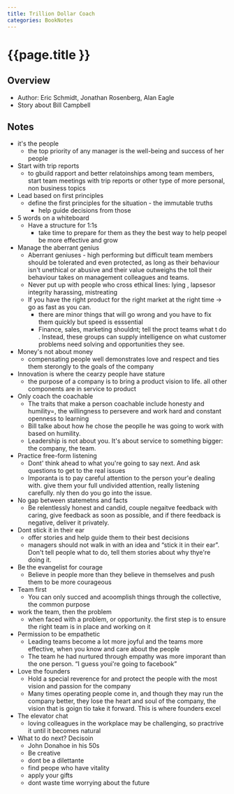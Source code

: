 ```yaml
---
title: Trillion Dollar Coach
categories: BookNotes
---
```


# {{page.title }}

## Overview

* Author: Eric Schmidt, Jonathan Rosenberg, Alan Eagle
* Story about Bill Campbell

## Notes

* it's the people
    * the top priority of any manager is the well-being and success of her people
* Start with trip reports
    * to gbuild rapport and better relatoinships among team members, start team meetings with trip reports or other type of more personal, non business topics
* Lead based on first principles
    * define the first principles for the situation - the immutable truths
        * help guide decisions from those
* 5 words on a whiteboard
    * Have a structure for 1:1s
        * take time to prepare for them as they the best way to help peopel be more effective and grow
* Manage the aberrant genius
    * Aberrant geniuses - high  performing but difficult team members should be tolerated and even protected, as long as their behaviour isn't unethical or abusive and their value outweighs the toll their behaviour takes on management colleagues and teams.
    * Never put up with people who cross ethical lines: lying , lapsesor integrity harassing, mistreating
    * If you have the right product for the right market at the right time → go as fast as you can.
        * there are minor things that will go wrong and you have to fix them quickly but speed is esssential
        * Finance, sales, marketing shouldnt; tell the proct teams what t do . Instead, these groups can supply intelligence on what customer problems need solving and opportunities they see.
* Money's not about money
    * compensating people well demonstrates love and respect and ties them sterongly to the goals of the company
* Innovation is where the cearzy people have stature
    * the purpose of a company is to bring a product vision to life. all other components are in service to product
* Only coach the coachable
    * The traits that make a person coachable include honesty  and humility=, the willingness to persevere and work hard and constant openness to learning
    * Bill talke about how he chose the peoplle he was going to work with based on humility.
    * Leadership is not about you. It's about service to something bigger: the company, the team.
* Practice free-form listening
    * Dont' think ahead to what you're going to say next. And ask questions to get to the real issues
    * Imporanta is to pay careful attention to the person your'e dealing with. give them your full undivided attention, really listening carefully. nly then do you go into the issue.
* No gap between statemetns and facts
    * Be relentlessly honest and candid, couple negaitve feedback with caring, give feedback as soon as possible, and if there feedback is negative, deliver it privately.
* Dont stick it in their ear
    * offer stories and help guide them to their best decisions
    * managers should not walk in with an idea and “stick it in their ear”. Don't tell people what to do, tell them stories about why thye're doing it.
* Be the evangelist for courage
    * Believe in people more than they believe in themselves and push them to be more courageous
* Team first
    * You can only succed and acoomplish things through the collective, the common purpose
* work the team, then the problem
    * when faced with a problem, or opportunity. the first step is to ensure the right team is in place and working on it
* Permission to be empathetic
    * Leading teams become a lot more joyful and the teams more effective, when you know and care about the people
    * The team he had nurtured through empathy was more imporant than the one person. “I guess youi're going to facebook”
* Love the founders
    * Hold a special reverence for and protect the people with the most vision and passion for the company
    * Many times operating people come in, and though they may run the company better, they lose the heart and soul of the company, the vision that is goign tio take it forward. This is where founders excel
* The elevator chat
    * loving colleagues in the workplace may be challenging, so practrive it until it becomes natural
* What to do next? Decisoin
    * John Donahoe in his 50s
    * Be creative
    * dont be a dilettante
    * find peope who have vitality
    * apply your gifts
    * dont waste time worrying about the future
